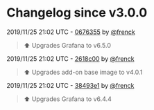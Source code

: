 # Changelog since v3.0.0

2019/11/25 21:02 UTC - [0676355](https://github.com/hassio-addons/addon-grafana/commit/0676355aa88cfddee7c65cb946d9335d1db689a1) by [@frenck](https://github.com/frenck)
> :arrow_up: Upgrades Grafana to v6.5.0 

2019/11/25 21:02 UTC - [2618c00](https://github.com/hassio-addons/addon-grafana/commit/2618c0079f08b80e220b9a724a554a749808f927) by [@frenck](https://github.com/frenck)
> :arrow_up: Upgrades add-on base image to v4.0.1 

2019/11/25 21:02 UTC - [38493e1](https://github.com/hassio-addons/addon-grafana/commit/38493e1a891e03bc4ef3decc492cb4175a5996a4) by [@frenck](https://github.com/frenck)
> :arrow_up: Upgrades Grafana to v6.4.4 

